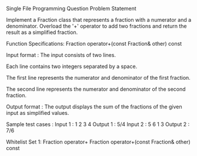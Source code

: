 Single File Programming Question
Problem Statement



Implement a Fraction class that represents a fraction with a numerator and a denominator. Overload the '+' operator to add two fractions and return the result as a simplified fraction.



Function Specifications: Fraction operator+(const Fraction& other) const

Input format :
The input consists of two lines.

Each line contains two integers separated by a space.

The first line represents the numerator and denominator of the first fraction.

The second line represents the numerator and denominator of the second fraction.

Output format :
The output displays the sum of the fractions of the given input as simplified values.

Sample test cases :
Input 1 :
1 2
3 4
Output 1 :
5/4
Input 2 :
5 6
1 3
Output 2 :
7/6

Whitelist
Set 1:
Fraction
operator+
Fraction operator+(const Fraction& other) const
